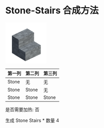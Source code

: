 # Stone-Stairs 合成方法

![Icon](1575c5cb2c7d0294fb243066d2ea9317.png)

|第一列|第二列|第三列|
|----|-----|-----|
|Stone|无|无|
|Stone|Stone|无|
|Stone|Stone|Stone|

是否需要加热: 否

生成 Stone Stairs \* 数量 4
<br/> <br/> <br/> 

